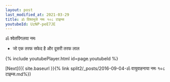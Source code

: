 ```yaml
---
layout: post
last_modified_at: 2021-03-29
title: ॐ विश्वभुजे नमः १०८ टाइम्स
youtubeId: UzNP-peE7JE
---
```

 
 
 ॐ श्वेतपिंगलया नमः  
 
 -  जो एक तरफ सफेद है और दूसरी तरफ लाल 
 
  
 
  
 
 
 
 
 
 


{% include youtubePlayer.html id=page.youtubeId %}
 
[Next]({{ site.baseurl }}{% link  split2/_posts/2016-09-04-ॐ वायुवाहनाया नमः १०८ टाइम्स.md%})
 
